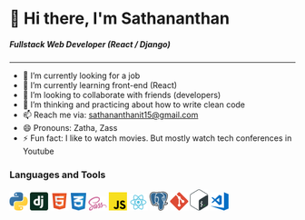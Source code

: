 # 👋 Hi there, I'm Sathananthan

##### Fullstack Web Developer (React / Django)

---

- 🔭 I’m currently looking for a job
- 🌱 I’m currently learning front-end (React)
- 👯 I’m looking to collaborate with friends (developers)
- 🤔 I’m thinking and practicing about how to write clean code
- 📫 Reach me via: sathananthanit15@gmail.com
- 😄 Pronouns: Zatha, Zass
- ⚡ Fun fact: I like to watch movies. But mostly watch tech conferences in Youtube

### Languages and Tools

<img src="./icons/python.svg" width="32px"> <img src="./icons/django.svg" width="32px"> <img src="./icons/html.svg" width="32px"> <img src="./icons/css.svg" width="27px"> <img src="./icons/sass.svg" width="32px"> <img src="./icons/javascript.svg" width="32px"> <img src="./icons/react.svg" width="32px"> <img src="./icons/postgresql.svg" width="32px"> <img src="./icons/git.svg" width="32px"> <img src="./icons/bash.svg" width="32px"> <img src="./icons/visual-studio-code.svg" width="32px">
